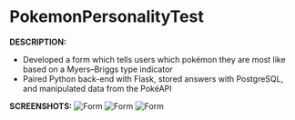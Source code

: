 # PokemonPersonalityTest

**DESCRIPTION:**
* Developed a form which tells users which pokémon they are most like based on a Myers–Briggs type indicator 
* Paired Python back-end with Flask, stored answers with PostgreSQL, and manipulated data from the PokéAPI

**SCREENSHOTS:**
![Form](https://github.com/aidanandrucyk/PokemonPersonalityTest/blob/master/img/form.png)
![Form](https://github.com/aidanandrucyk/PokemonPersonalityTest/blob/master/img/result.png)
![Form](https://github.com/aidanandrucyk/PokemonPersonalityTest/blob/master/img/pgadmin.png)
